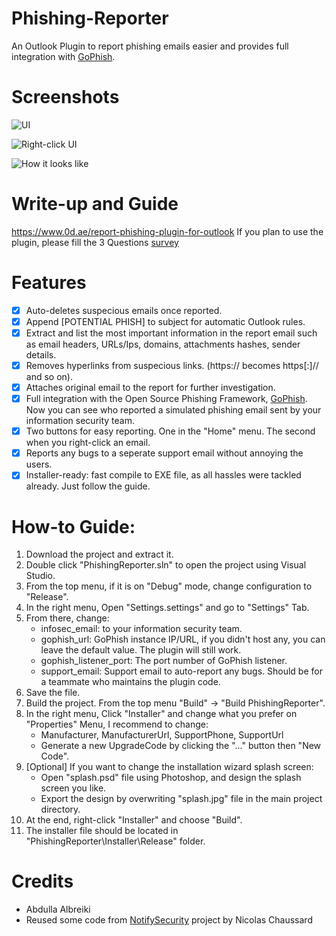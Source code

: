 # Phishing-Reporter
An Outlook Plugin to report phishing emails easier and provides full integration with [GoPhish](https://github.com/gophish/gophish).

# Screenshots
![UI](https://www.0d.ae/bl-content/uploads/pages/7728a42b4acd7a69b0f5d83e906b07f6/topmenu.png)

![Right-click UI](https://www.0d.ae/bl-content/uploads/pages/7728a42b4acd7a69b0f5d83e906b07f6/rightclick.png)

![How it looks like](https://www.0d.ae/bl-content/uploads/pages/7728a42b4acd7a69b0f5d83e906b07f6/popup.png)

# Write-up and Guide
https://www.0d.ae/report-phishing-plugin-for-outlook
If you plan to use the plugin, please fill the 3 Questions [survey](https://forms.gle/jBWJv6o82T6kB4GD9)

# Features
- [x] Auto-deletes suspecious emails once reported.
- [x] Append [POTENTIAL PHISH] to subject for automatic Outlook rules.
- [x] Extract and list the most important information in the report email such as email headers, URLs/Ips, domains, attachments hashes, sender details.
- [x] Removes hyperlinks from suspecious links. (https:// becomes https[:]// and so on).
- [x] Attaches original email to the report for further investigation.
- [x] Full integration with the Open Source Phishing Framework, [GoPhish](https://github.com/gophish/gophish). Now you can see who reported a simulated phishing email sent by your information security team.
- [x] Two buttons for easy reporting. One in the "Home" menu. The second when you right-click an email.
- [x] Reports any bugs to a seperate support email without annoying the users.
- [x] Installer-ready: fast compile to EXE file, as all hassles were tackled already. Just follow the guide.

# How-to Guide:
1. Download the project and extract it.
2. Double click "PhishingReporter.sln" to open the project using Visual Studio.
3. From the top menu, if it is on "Debug" mode, change configuration to "Release".
4. In the right menu, Open "Settings.settings" and go to "Settings" Tab.
5. From there, change:
	- infosec_email: to your information security team.
	- gophish_url: GoPhish instance IP/URL, if you didn't host any, you can leave the default value. The plugin will still work.
	- gophish_listener_port: The port number of GoPhish listener.
	- support_email: Support email to auto-report any bugs. Should be for a teammate who maintains the plugin code.
6. Save the file.
7. Build the project. From the top menu "Build" → "Build PhishingReporter".
8. In the right menu, Click "Installer" and change what you prefer on "Properties" Menu, I recommend to change:
	- Manufacturer, ManufacturerUrl, SupportPhone, SupportUrl
	- Generate a new UpgradeCode by clicking the "..." button then "New Code".
9. [Optional] If you want to change the installation wizard splash screen:
	- Open "splash.psd" file using Photoshop, and design the splash screen you like.
	- Export the design by overwriting "splash.jpg" file in the main project directory.
10. At the end, right-click "Installer" and choose "Build".
11. The installer file should be located in "PhishingReporter\Installer\Release" folder.

# Credits
- Abdulla Albreiki
- Reused some code from [NotifySecurity](https://github.com/certsocietegenerale/NotifySecurity) project by Nicolas Chaussard
